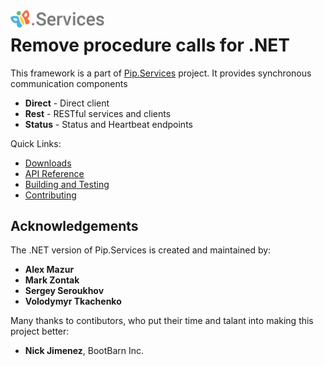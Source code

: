 # <img src="https://github.com/pip-services/pip-services/raw/master/design/Logo.png" alt="Pip.Services Logo" style="max-width:30%"> <br/> Remove procedure calls for .NET

This framework is a part of [Pip.Services](https://github.com/pip-services/pip-services) project.
It provides synchronous communication components 

- **Direct** - Direct client
- **Rest** - RESTful services and clients
- **Status** - Status and Heartbeat endpoints

Quick Links:

* [Downloads](https://github.com/pip-services-dotnet/pip-services-rpc-dotnet/blob/master/doc/Downloads.md)
* [API Reference](https://rawgit.com/pip-services-dotnet/pip-services-rpc-dotnet/master/doc/api/index.html)
* [Building and Testing](https://github.com/pip-services-dotnet/pip-services-rpc-dotnet/blob/master/doc/Development.md)
* [Contributing](https://github.com/pip-services-dotnet/pip-services-rpc-dotnet/blob/master/doc/Development.md/#contrib)
## Acknowledgements

The .NET version of Pip.Services is created and maintained by:
- **Alex Mazur**
- **Mark Zontak**
- **Sergey Seroukhov**
- **Volodymyr Tkachenko**

Many thanks to contibutors, who put their time and talant into making this project better:
- **Nick Jimenez**, BootBarn Inc.
